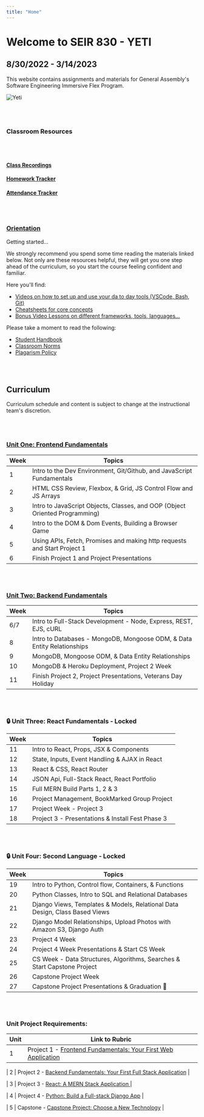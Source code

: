 ```yaml
---
title: "Home"
---
```


# Welcome to SEIR 830 - YETI  
## 8/30/2022 - 3/14/2023

This website contains assignments and materials for General Assembly's Software Engineering Immersive Flex Program.

![Yeti](https://metro.co.uk/wp-content/uploads/2014/03/wpid-yetipicture_450x300.jpg?quality=90&strip=all&zoom=1&resize=450%2C300)

<br>
<br>

### Classroom Resources

<br>
<br>

#### [Class Recordings](https://docs.google.com/spreadsheets/d/1TPJZVFidiyuOw9K4jwnamBWgItsZrE8oqaGQhm61dlU/edit?usp=sharing)

#### [Homework Tracker](https://docs.google.com/spreadsheets/d/1vXV8V2Qg-CAbrc5AFfEJpjMP6sQlW_dBgI1sNx3cSWg/edit?usp=sharing)

#### [Attendance Tracker](https://docs.google.com/spreadsheets/d/1vXV8V2Qg-CAbrc5AFfEJpjMP6sQlW_dBgI1sNx3cSWg/edit?usp=sharing)

<br>
<br>

### [Orientation](https://git.generalassemb.ly/AlexMerced/orientation)

Getting started...

We strongly recommend you spend some time reading the materials linked below. Not only are these resources helpful, they will get you one step ahead of the curriculum, so you start the course feeling confident and familiar. 

Here you'll find:

  - [Videos on how to set up and use your da to day tools (VSCode, Bash, Git)](https://gist.github.com/AlexMercedCoder/a5450f70426294a994660d4d0b5c3936#intro)
  - [Cheatsheets for core concepts](https://git.generalassemb.ly/AlexMerced/orientation/blob/master/cheatsheet/readme.md#cheatsheets)
  - [Bonus Video Lessons on different frameworks, tools, languages...](https://git.generalassemb.ly/AlexMerced/orientation/blob/master/cheatsheet/readme.md#cheatsheets)

  Please take a moment to read the following: 
  - [Student Handbook ](https://git.generalassemb.ly/AlexMerced/orientation/blob/master/handbook.md)
  - [Classroom Norms](https://git.generalassemb.ly/AlexMerced/orientation/blob/master/norms.md)
  - [Plagarism Policy](https://git.generalassemb.ly/AlexMerced/orientation/blob/master/handbook.md#plagiarism-policy)
 

<br>
<br>


## Curriculum
Curriculum schedule and content is subject to change at the instructional team's discretion.

<br>
<br>

### [Unit One: Frontend Fundamentals](/frontend-fundamentals)

| Week | Topics                                                                      |
| ---- | --------------------------------------------------------------------------- |
| 1    | Intro to the Dev Environment, Git/Github, and JavaScript Fundamentals       |
| 2    | HTML CSS Review, Flexbox, & Grid, JS Control Flow and JS Arrays             |
| 3    | Intro to JavaScript Objects, Classes, and OOP (Object Oriented Programming) |
| 4    | Intro to the DOM & Dom Events, Building a Browser Game                      |
| 5    | Using APIs, Fetch, Promises and making http requests and Start Project 1    |
| 6    | Finish Project 1 and Project Presentations                                  |

<br>
<br>

### [Unit Two: Backend Fundamentals](/backend-fundamentals)

<!-- ### 🔒 Unit Two: Backend Fundamentals - **Locked** -->

| Week  | Topics                                                                      |
| ----- | --------------------------------------------------------------------------- |
| 6/7   | Intro to Full-Stack Development - Node, Express, REST, EJS, cURL            |
| 8     | Intro to Databases - MongoDB, Mongoose ODM, & Data Entity Relationships
| 9     | MongoDB, Mongoose ODM, & Data Entity Relationships                          |
| 10    | MongoDB & Heroku Deployment, Project 2 Week                                 |
| 11    | Finish Project 2, Project Presentations, Veterans Day Holiday               |


<br>
<br>

<!-- ### [Unit Three: React Fundamentals](/react-fundamentals) -->

### 🔒 Unit Three: React Fundamentals - **Locked**

| Week  | Topics                                                                 |
| ----  | ---------------------------------------------------------------------- |
| 11    | Intro to React, Props, JSX & Components                                |
| 12    | State, Inputs, Event Handling & AJAX in React                          |
| 13    | React & CSS, React Router                                              |
| 14    | JSON Api, Full-Stack React, React Portfolio                            |
| 15    | Full MERN Build Parts 1, 2 & 3                                         |
| 16    | Project Management, BookMarked Group Project                           |
| 17    | Project Week - Project 3                                               |
| 18    | Project 3 - Presentations & Install Fest Phase 3                       |

<br>
<br>

<!-- ### [Unit Four: Second Language](/second-language) -->

### 🔒 Unit Four: Second Language - **Locked**

| Week | Topics                                                                              |
| ---- | ----------------------------------------------------------------------------------- |
| 19   | Intro to Python, Control flow, Containers, & Functions                              |
| 20   | Python Classes, Intro to SQL and Relational Databases                               |
| 21   | Django Views, Templates & Models, Relational Data Design, Class Based Views         |
| 22   | Django Model Relationships, Upload Photos with Amazon S3, Django Auth               |
| 23   | Project 4 Week                                                                      |
| 24   | Project 4 Week Presentations & Start CS Week                                        |
| 25   | CS Week - Data Structures, Algorithms, Searches  &  Start Capstone Project          |
| 26   | Capstone Project Week                                                               |
| 27   | Capstone Project Presentations & Graduation 🎉                                      |

<br>
<br>

### Unit Project Requirements:
| Unit | Link to Rubric                                                              |
| ---- | --------------------------------------------------------------------------- |
| 1    | Project 1 - [Frontend Fundamentals: Your First Web Application](/unit-projects/unit-one-project-requirements-portfolio/) |
<!-- /unit-projects/unit-one-project-requirements-portfolio/ -->
| 2    | Project 2 - [Backend Fundamentals: Your First Full Stack Application](/unit-projects/unit-two-project-requirements) |
<!-- /unit-projects/unit-two-project-requirements -->
| 3    | Project 3 - [React: A MERN Stack Application ](#)  |
<!-- /unit-projects/unit-three-project-requirements -->
| 4    | Project 4 - [Python: Build a Full-stack Django App](#) |
<!-- /unit-projects/unit-four-project-requirements-1 -->
| 5    | Capstone - [Capstone Project: Choose a New Technology](#)     |
<!-- /unit-projects/capstone-project-requirements -->


<br>
<br>

